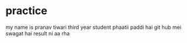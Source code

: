# practice 
my name is pranav tiwari
third year student
phaatii paddi hai
git hub mei swagat hai
result ni aa rha
